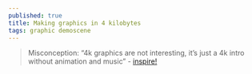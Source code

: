 ```yaml
---
published: true
title: Making graphics in 4 kilobytes
tags: graphic demoscene
---
```

> Misconception: “4k graphics are not interesting, it’s just a 4k intro without
animation and music” - [inspire!](https://iquilezles.org/www/articles/proceduralgfx/inspire2008.pdf)
